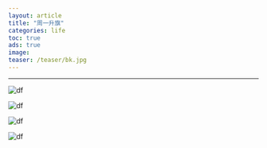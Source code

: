 ```yaml
---
layout: article
title: "周一升旗"
categories: life
toc: true
ads: true
image:
teaser: /teaser/bk.jpg
---
```


---



![df](https://github.com/storage201602/storage201602/blob/master/chenyifan2016/_posts/life/2016-10-14-20161014184943life.md/7555d0ed3b672dd6.jpg?raw=true)

![df](https://github.com/storage201602/storage201602/blob/master/chenyifan2016/_posts/life/2016-10-14-20161014184943life.md/-385b698de3898d4d.jpg?raw=true)

![df](https://github.com/storage201602/storage201602/blob/master/chenyifan2016/_posts/life/2016-10-14-20161014184943life.md/-603dff653d886495.jpg?raw=true)

![df](https://github.com/storage201602/storage201602/blob/master/chenyifan2016/_posts/life/2016-10-14-20161014184943life.md/-db63086e4e1654a.jpg?raw=true)

